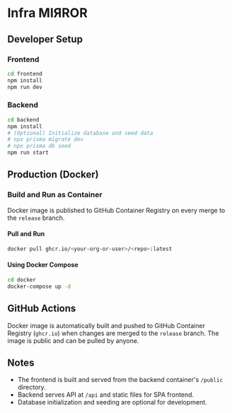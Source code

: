 # Infra MIЯROR

## Developer Setup

### Frontend
```bash
cd frontend
npm install
npm run dev
```

### Backend
```bash
cd backend
npm install
# (Optional) Initialize database and seed data
# npx prisma migrate dev
# npx prisma db seed
npm run start
```

## Production (Docker)

### Build and Run as Container
Docker image is published to GitHub Container Registry on every merge to the `release` branch.

#### Pull and Run
```bash
docker pull ghcr.io/<your-org-or-user>/<repo>:latest
```

#### Using Docker Compose
```bash
cd docker
docker-compose up -d
```

## GitHub Actions
Docker image is automatically built and pushed to GitHub Container Registry (`ghcr.io`) when changes are merged to the `release` branch. The image is public and can be pulled by anyone.

## Notes
- The frontend is built and served from the backend container's `/public` directory.
- Backend serves API at `/api` and static files for SPA frontend.
- Database initialization and seeding are optional for development.
